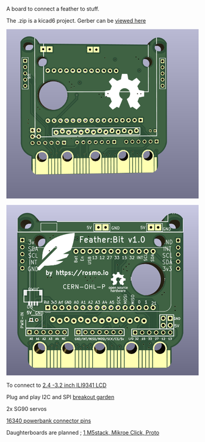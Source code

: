A board to connect a feather to stuff.

The .zip is a kicad6 project. Gerber can be [viewed here](https://365.altium.com/files/3ABC584C-E5B4-4466-A95E-E5A257C48304?openedFrom=files)

![back](https://raw.githubusercontent.com/rosmo-robot/Feather-Bit/main/v1/face.png)

![front](https://raw.githubusercontent.com/rosmo-robot/Feather-Bit/main/v1/powerbank-featherbit.png)

To connect to [2.4 -3.2 inch ILI9341 LCD](http://www.lcdwiki.com/2.4inch_SPI_Module_ILI9341_SKU:MSP2402)

Plug and play I2C and SPI [breakout garden](https://shop.pimoroni.com/collections/breakout-garden)

2x SG90 servos

[16340 powerbank connector pins](https://www.aliexpress.com/item/32951637621)

Daughterboards are planned ; [1 M5stack, Mikroe Click, Proto](https://github.com/rosmo-robot/Feather-Bit/blob/main/v1/daughter_concept/Readme.md)
